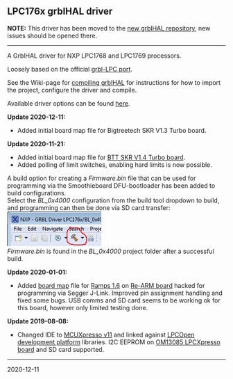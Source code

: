 ## LPC176x grblHAL driver

__NOTE:__ This driver has been moved to the [new grblHAL repository](https://github.com/grblHAL/LPC176x), new issues should be opened there.

---

A GrblHAL driver for NXP LPC1768 and LPC1769 processors.

Loosely based on the official [grbl-LPC port](https://github.com/gnea/grbl-LPC).

See the Wiki-page for [compiling grblHAL](https://github.com/terjeio/grblHAL/wiki/Compiling-GrblHAL) for instructions for how to import the project, configure the driver and compile.

Available driver options can be found [here](src/my_machine.h).

__Update 2020-12-11:__
* Added initial board map file for Bigtreetech SKR V1.3 Turbo board.

__Update 2020-11-21:__
* Added initial board map file for [BTT SKR V1.4 Turbo board](https://www.bigtree-tech.com/products/btt-skr-v1-4-skr-v1-4-turbo-32-bit-control-board.html).
* Added polling of limit switches, enabling hard limits is now possible.

A build option for creating a _Firmware.bin_ file that can be used for programming via the Smoothieboard DFU-bootloader has been added to build configurations.  
Select the _BL_0x4000_ configuration from the build tool dropdown to build, and programming can then be done via SD card transfer:  
![Config](../../media/LPC176x_config.png)  
_Firmware.bin_ is found in the _BL_0x4000_ project folder after a successful build.

__Update 2020-01-01:__

* Added [board map](./Re-ARM%20Shield%20pin%20mappings/ramps_1.6_map.md) file for [Ramps 1.6](https://reprap.org/wiki/RAMPS_1.6) on [Re-ARM board](https://www.panucatt.com/Re_ARM_for_RAMPS_p/ra1768.htm) hacked for programming via Segger J-Link. Improved pin assignment handling and fixed some bugs. USB comms and SD card seems to be working ok for this board, however only limited testing done.

__Update 2019-08-08:__

* Changed IDE to [MCUXpresso v11](https://www.nxp.com/design/software/development-software/mcuxpresso-software-and-tools/mcuxpresso-integrated-development-environment-ide:MCUXpresso-IDE) and linked against [LPCOpen development platform](https://www.nxp.com/design/microcontrollers-developer-resources/lpcopen-libraries-and-examples/lpcopen-software-development-platform-lpc17xx:LPCOPEN-SOFTWARE-FOR-LPC17XX) libraries. I2C EEPROM on [OM13085 LPCXpresso board](https://www.nxp.com/design/microcontrollers-developer-resources/lpc-microcontroller-utilities/lpcxpresso-board-for-lpc1769-with-cmsis-dap-probe:OM13085) and SD card supported. 

---
2020-12-11
